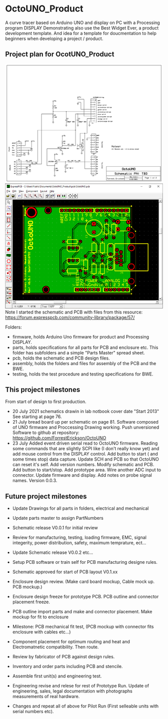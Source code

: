 # OctoUNO_Product
A curve tracer based on Arduino UNO and display on PC with a Processing program DISPLAY
Demonstrating also use the Best Widget Ever, a product development template. And idea for a template for doucmentation to help beginners when developing a project / product.

## Project plan for OcotUNO_Product
![Schematic OctoUNO](/pcb/Schematic20210722_1633.png)
![PCB OctoUNO](/pcb/PCBScreenShot.png)  
Note I started the schematic and PCB with files from this resource: https://forum.expresspcb.com/community-library/package/57/


Folders:  
- firmware, holds Arduino Uno firmware for product and Processing DISPLAY.
- parts, holds specifications for all parts for PCB and enclosure etc. This folder has subfolders and a simple "Parts Master" spread sheet.
- pcb, holds the schematic and PCB design files.
- assembly, holds the folders and files for assembly of the PCB and the BWE.
- testing, holds the test procedure and testing specifications for BWE.

## This project milestones
From start of design to first production.
- 20 July 2021 schematics drawin in lab notbook cover date "Start 2013" See starting at page 76.
- 21 July bread board up per schematic on page 81. Software composed of UNO firmware and Proccessing Drawing working. Push unversioned Software to github at repository: https://github.com/ForrestErickson/OctoUNO
- 23 July Added event driven serial read to OctoUNO firmware. Reading some commands that are slightly SCPI like (I don't really know yet) and add mouse control from the DISPLAY control. Add button to start ( and some times stop) data capture. Update SCH and PCB so that OctoUNO can reset it's self. Add version numbers. Modify schematic and PCB. Add button to start/stop. Add prototype area. Wire another ADC input to connector. Update firmware and display. Add notes on probe signal names. Version 0.0.3.

## Future project milestones
 
- Update Drawings for all parts in folders, electrical and mechanical 
- Update parts master to assign PartNumbers
- Schematic release V0.0.1 for initial review
- Review for manufacturing, testing, loading firmware, EMC, signal integerity, power distribution, safety, maximum temprature, ect...
- Update Schematic release V0.0.2 etc...
- Setup PCB software or train self for PCB manufacturing designe rules.

- Schematic approved for start of PCB layout V0.1.xx 
- Enclosure design review. (Make card board mockup, Cable mock up. PCB mockup.) 
- Enclosure design freeze for prototype PCB. PCB outline and connector placement freeze.
- PCB outline import parts and make and connector placement. Make mockup for fit to enclosure
- Milestone: PCB mechanical fit test, (PCB mockup with connector fits enclosure with cables etc...)
- Component placement for optimum routing and heat and Electromatnetic compatibility.  Then route.
- Review by fabricator of PCB against design rules.
- Inventory and order parts including PCB and stencile.
- Assemble first unit(s) and engineering test.
- Engineering revise and relese for rest of Prototype Run. Update of engineering, sales, legal documentation with photographs measurements of real hardware.
- Changes and repeat all of above for Pilot Run (First selleable units with serial numbers etc).



